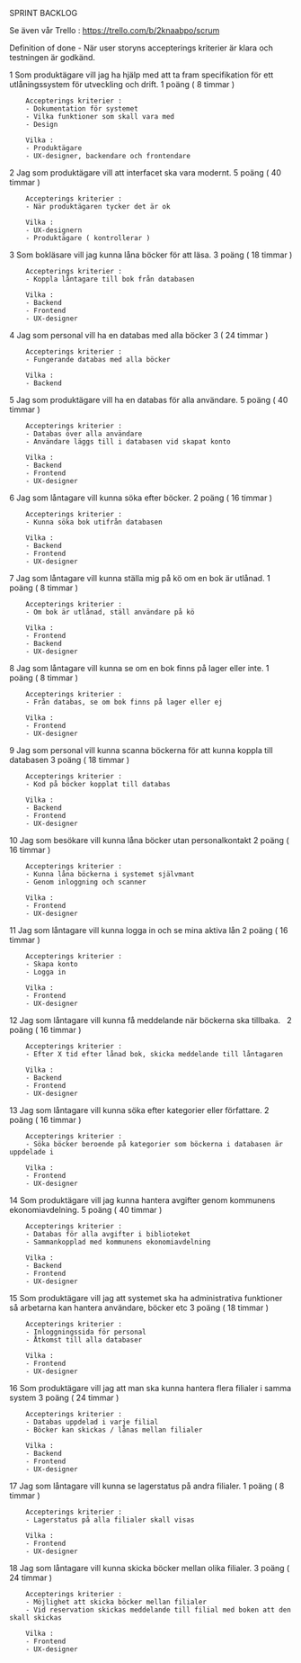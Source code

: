SPRINT BACKLOG

Se även vår Trello : https://trello.com/b/2knaabpo/scrum

Definition of done - När user storyns accepterings kriterier är klara och testningen är godkänd.

1	Som produktägare vill jag ha hjälp med att ta fram specifikation för ett utlåningssystem för utveckling och drift.
        1 poäng ( 8 timmar )

        Accepterings kriterier :
        - Dokumentation för systemet
        - Vilka funktioner som skall vara med
        - Design

        Vilka :
        - Produktägare
        - UX-designer, backendare och frontendare

2	Jag som produktägare vill att interfacet ska vara modernt.
        5 poäng ( 40 timmar )

        Accepterings kriterier :
        - När produktägaren tycker det är ok

        Vilka :
        - UX-designern
        - Produktägare ( kontrollerar )

3	Som bokläsare vill jag kunna låna böcker för att läsa.
        3 poäng ( 18 timmar )

        Accepterings kriterier :
        - Koppla låntagare till bok från databasen

        Vilka :
        - Backend
        - Frontend
        - UX-designer

4	Jag som personal vill ha en databas med alla böcker
        3 ( 24 timmar )

        Accepterings kriterier :
        - Fungerande databas med alla böcker

        Vilka :
        - Backend

5	Jag som produktägare vill ha en databas för alla användare.
        5 poäng ( 40 timmar )

        Accepterings kriterier :
        - Databas över alla användare
        - Användare läggs till i databasen vid skapat konto

        Vilka :
        - Backend
        - Frontend
        - UX-designer

6	Jag som låntagare vill kunna söka efter böcker.
        2 poäng ( 16 timmar )

        Accepterings kriterier :
        - Kunna söka bok utifrån databasen

        Vilka :
        - Backend
        - Frontend
        - UX-designer

7	Jag som låntagare vill kunna ställa mig på kö om en bok är utlånad.
        1 poäng ( 8 timmar )

        Accepterings kriterier :
        - Om bok är utlånad, ställ användare på kö

        Vilka :
        - Frontend
        - Backend
        - UX-designer

8	Jag som låntagare vill kunna se om en bok finns på lager eller inte.
        1 poäng ( 8 timmar )

        Accepterings kriterier :
        - Från databas, se om bok finns på lager eller ej

        Vilka :
        - Frontend
        - UX-designer

9	Jag som personal vill kunna scanna böckerna för att kunna koppla till databasen
        3 poäng ( 18 timmar )

        Accepterings kriterier :
        - Kod på böcker kopplat till databas

        Vilka :
        - Backend
        - Frontend
        - UX-designer

10	Jag som besökare vill kunna låna böcker utan personalkontakt
        2 poäng ( 16 timmar )

        Accepterings kriterier :
        - Kunna låna böckerna i systemet självmant
        - Genom inloggning och scanner

        Vilka :
        - Frontend
        - UX-designer

11	Jag som låntagare vill kunna logga in och se mina aktiva lån
        2 poäng ( 16 timmar )

        Accepterings kriterier :
        - Skapa konto
        - Logga in

        Vilka :
        - Frontend
        - UX-designer

12	Jag som låntagare vill kunna få meddelande när böckerna ska tillbaka.  
        2 poäng ( 16 timmar )

        Accepterings kriterier :
        - Efter X tid efter lånad bok, skicka meddelande till låntagaren

        Vilka :
        - Backend
        - Frontend
        - UX-designer

13	Jag som låntagare vill kunna söka efter kategorier eller författare.
        2 poäng ( 16 timmar )

        Accepterings kriterier :
        - Söka böcker beroende på kategorier som böckerna i databasen är uppdelade i

        Vilka :
        - Frontend
        - UX-designer

14	Som produktägare vill jag kunna hantera avgifter genom kommunens ekonomiavdelning.
        5 poäng ( 40 timmar )

        Accepterings kriterier :
        - Databas för alla avgifter i biblioteket
        - Sammankopplad med kommunens ekonomiavdelning

        Vilka :
        - Backend
        - Frontend
        - UX-designer

15	Som produktägare vill jag att systemet ska ha administrativa funktioner så arbetarna kan hantera användare, böcker etc
        3 poäng ( 18 timmar )

        Accepterings kriterier :
        - Inloggningssida för personal
        - Åtkomst till alla databaser

        Vilka :
        - Frontend
        - UX-designer

16	Som produktägare vill jag att man ska kunna hantera flera filialer i samma system
        3 poäng ( 24 timmar )

        Accepterings kriterier :
        - Databas uppdelad i varje filial
        - Böcker kan skickas / lånas mellan filialer

        Vilka :
        - Backend
        - Frontend
        - UX-designer

17	Jag som låntagare vill kunna se lagerstatus på andra filialer.
        1 poäng ( 8 timmar )

        Accepterings kriterier :
        - Lagerstatus på alla filialer skall visas

        Vilka :
        - Frontend
        - UX-designer

18	Jag som låntagare vill kunna skicka böcker mellan olika filialer.
        3 poäng ( 24 timmar )

        Accepterings kriterier :
        - Möjlighet att skicka böcker mellan filialer
        - Vid reservation skickas meddelande till filial med boken att den skall skickas

        Vilka :
        - Frontend
        - UX-designer